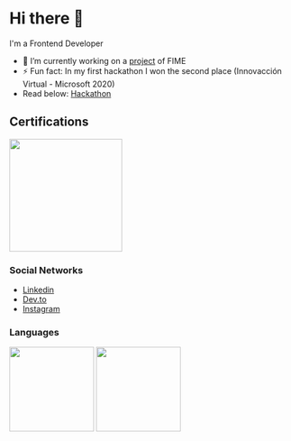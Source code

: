 # Hi there 👋

<!--
**HectorMtz22/HectorMtz22** is a ✨ _special_ ✨ repository because its `README.md` (this file) appears on your GitHub profile.

Here are some ideas to get you started:

- 🔭 I’m currently working on ...
- 🌱 I’m currently learning ...
- 👯 I’m looking to collaborate on ...
- 🤔 I’m looking for help with ...
- 💬 Ask me about ...
- 📫 How to reach me: ...
- 😄 Pronouns: ...
- ⚡ Fun fact: ...
-->

I'm a Frontend Developer

- 🔭 I’m currently working on a <a href="https://github.com/Tall-Programacion-FIME">project</a> of FIME
- ⚡ Fun fact: In my first hackathon I won the second place (Innovacción Virtual - Microsoft 2020)
- Read below: <a href="https://wildentrepreneur.org/conoce-a-los-ganadores-del-mega-hackathon-de-innovaccion-virtual/">Hackathon</a>

## Certifications

<a href="https://www.credly.com/badges/94dd8432-e0f6-431c-8e24-b82f914139d1/public_url" target="_blank">
  <img src="https://docs.microsoft.com/en-us/media/learn/certification/badges/microsoft-certified-fundamentals-badge.svg" width="200" />
</a>
  
### Social Networks

- [Linkedin](https://www.linkedin.com/in/hectormtz22/)
- [Dev.to](https://www.dev.to/hectormtz22/)
- [Instagram](https://www.instagram.com/hectormtz22/)

### Languages

<div>
  <img height="150" src="https://github-readme-stats.vercel.app/api?username=HectorMtz22&count_private=true&theme=dark&show_icons=true" />
  <img height="150" src="https://github-readme-stats.vercel.app/api/top-langs/?username=HectorMtz22&count_private=true&theme=dark&layout=compact" />
</div>
